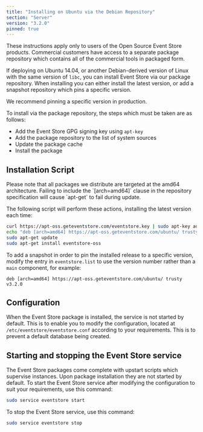 ```yaml
---
title: "Installing on Ubuntu via the Debian Repository"
section: "Server"
version: "3.2.0"
pinned: true
---
```


<span class="note--warning">
These instructions apply only to users of the Open Source Event Store products. Commercial customers have access to a separate package repository which contains all of the commercial tools in packaged form.
</span>

If deploying on Ubuntu 14.04, or another Debian-derived version of Linux with the same version of `libc`, you can install Event Store via our package repository. When installing you can either install the latest version, or add a snapshot repository which pins a specific version.

We recommend pinning a specific version in production.

To install via the package repository, the steps which must be taken are as follows:

- Add the Event Store GPG signing key using `apt-key`
- Add the package repository to the list of system sources
- Update the package cache
- Install the package

## Installation Script

<span class="note--warning">
Please note that all packages we distribute are targeted at the amd64 architecture. Failing to include the `[arch=amd64]` clause in the repository specification will cause `apt-get` to fail during update.
</span>

The following script will perform these actions, installing the latest version each time:

```bash
curl https://apt-oss.geteventstore.com/eventstore.key | sudo apt-key add -
echo "deb [arch=amd64] https://apt-oss.geteventstore.com/ubuntu/ trusty main" | sudo tee /etc/apt/sources.list.d/eventstore.list
sudo apt-get update
sudo apt-get install eventstore-oss
```

To add a snapshot in order to pin the installed release to a specific version, modify the entry in `eventstore.list` to use the version number rather than a `main` component, for example:

```
deb [arch=amd64] https://apt-oss.geteventstore.com/ubuntu/ trusty v3.2.0
```

## Configuration

When the Event Store package is installed, the service is not started by default. This is to enable you to modify the configuration, located at `/etc/eventstore/eventstore.conf` according to your requirements. This is to prevent a default database being created.

## Starting and stopping the Event Store service

The Event Store packages come complete with upstart scripts which supervise instances. Upon package installation they are not started by default. To start the Event Store service after modifying the configuration to suit your requirements, use this command:

```bash
sudo service eventstore start
```

To stop the Event Store service, use this command:

```bash
sudo service eventstore stop
```
